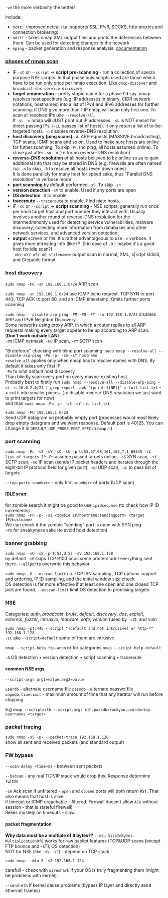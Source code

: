 `-vv` the more verbosity the better!

include: 
- `ncat` - improved netcat (i.a. supports SSL, IPv6, SOCKS, http proxies and connection brokering)  
- `ndiff` - takes nmap XML output files and prints the differences between them. Can be used for detecting changes in the network  
- `nping` - packet generation and response analysis. [documentation](https://nmap.org/book/nping-man.html)  

### [phases of nmap scan](https://nmap.org/book/nmap-phases.html)
- IF `-sC` or `--script` -> **script pre-scanning** - run a collection of specia purpose NSE scripts. In that phase only scripts used are those which have to be run only once per nmap execution. Like `dhcp-discover` and `broadcast-dns-service-discovery`  
- **target enumeration** - pretty stupid name for a phase I'd say. nmap resolves host specifiers (e.g. IP addresses in binary, CIDR network notations, hostnames) into a list of IPv4 and IPv6 addresses for further scanning. If DNS give more than 1 IP nmap will scan only first one. To scan all resolved IPs use `--resolve-all`.  
If `-sL -n` nmap will JUST print out IP addresses. `-sL` is NOT meant for direct passing IPs. (`-iL` passes list of hosts). It only return a list of to-be-targeted hosts. `-n` disables reverse-DNS resolution. 
- **host discovery (ping scans)** i.a. ARPrequests (MASSIVE broadcasting), TCP scans, ICMP scans and so on. Used to make sure hosts are online for futher scanning. To skip `-Pn` (no ping, all hosts assumed online). To close just after `-sn -n` (-n for no reverse-DNS resolution)  
- **reverse-DNS resolution** of all hosts believed to be online so as to gain additional info that may be stored in DNS (e.g. firewalls are often named `fw`). `-n` to skip, `-R` to resolve all hosts (even down ones)  
  It is done parallely for many host for speed sake, thus "Parallel DNS resolution" in verbose mode  
- **port scanning** by default performed `-sS`. To skip `-sn`  
- **version detection** `-sV` to enable. Used if any ports are open  
- **OS detection** `-O` to enable  
- **traceroute** `--traceroute` to enable. Find niate hosts.
- IF `-sC` or `--script` -> **script scanning** - NSE scripts, generally run once per each target host and port number they interact with. Usually involves another round of reverse-DNS resolution for the intermedmmonly used for detecting service vulnerabilities, malware discovery, collecting more information from databases and other network services, and advanced version detection.  
- **output** screen or file. It's rather advantageous to use `-v` verbose. It gives more intresting info (like IP ID in case of `-O` - maybe it's a good host for idle scan?).  
`-oN/-oX/-oS/-oG <filename>` output scan in normal, XML, s|<rIpt kIddi3, and Grepable format  

### host discovery
`sudo nmap -PR -sn 192.168.1.0/24` ARP scan

`sudo nmap -sn 192.168.1.0/24`  use ICMP echo request, TCP SYN to port 443, TCP ACK to port 80, and an ICMP timestamp. Omits further ports scanning.

`sudo nmap --disable-arp-ping -PM -PO -PY -sn 192.168.1.0/24` disables ARP and IPv6 Neighbor Discovery.  
Some networks using proxy ARP, in which a router replies to all ARP requests making every target appear to be up according to ARP scan. (**Don't work outside LAN**)  
`-PM` ICMP netmask, `-PO` IP scan, `-PY` SCTP scan  

"Bruteforce" checking with blind port scanning:
`sudo nmap --resolve-all --disable-arp-ping -Pn -p- -sS -sY hostname`  
`resolve-all` applies only when nmap has to resolve names with DNS. By default it takes only first IP  
`-Pn` to omit default host discovery  
Than blindly scan every port on every maybe-existing host.  
Probably best to firstly run `sudo nmap --resolve-all --disable-arp-ping -sL -n 10.0.2.0/24 | grep report| awk '{print $(NF)}' > full_list.txt` -> cut it into smaller pieces. (`-n` disable reverse-DNS resolution we just want to print targets for now)  
and than `sudo nmap -Pn -p- -sS -sY -iL list.txt`  

`sudo nmap -PU 192.168.1.0/24`  
Send UDP datagram on probably empty port (processes would most likely drop empty datagram and we want response. Default port is 40125. You can change it in `DEFAULT_UDP_PROBE_PORT_SPEC` in `nmap.h`)  

### port scanning
`sudo nmap -Pn -sS -sY -sO -sU -p U:53,67,68,161,162,T:1-65535 -iL list_of_targets_IP`
`-Pn` assume passed targets online, `-sS` SYN scan, `-sY` SCTP scan, `-sO` IP scan (sends IP packet headers and iterates through the eight-bit IP protocol field for given port), `-sU` UDP scan, `-iL` to pass list of targets  

`--top-ports <number>` - only first `<number>` of ports (UDP scan)

#### IDLE scan:
for zombie search it might be good to use `ipidseq.nse`  (to check how IP ID increments)  
`sudo nmap -Pn -p- -sI <zombie IP/hostname:sendingport> <target IP/hostname>`  
We can check if the zombie "sending" port is open with SYN ping.  
`-Pn` for sneakyness sake (to avoid host detection)  

### banner grabbing
`sudo nmap -sU -sS -p T:53,U:53 -sV 192.168.1.128`  
by default `-sV` skips TCP 9100 bcos some printers print everything sent there. `--allports` overwrite this behavior

`sudo nmap -O --osscan-limit` i.a. TCP ISN sampling, TCP options support and ordering, IP ID sampling, and the initial window size check.  
OS detection is far more effective if at least one open and one closed TCP port are found. `--osscan-limit` limit OS detection to promising targets  

### NSE
Categories: *auth*, *broadcast*, *brute*, *default*. *discovery*, *dos*, *exploit*, *external*, *fuzzer*, *intrusive*, *malware*, *safe*, *version* (used by `-sV`), and *vuln*

`sudo nmap -pT:445 --script "(default and not intrusive) or http-*" 192.168.1.128`  
`-sC` aka `--script=default` some of them are intrusive  

 `nmap --script-help ftp-anon` or for categories `nmap --script-help default`  

`-A` OS detection • version detection • script scanning • traceroute  

#### common NSE args
`--script-args arg1=value,arg2=value`

`userdb` - alternate username file
`passdb` - alternate passwd file
`unpwdb.timelimit` - maximum amount of time that any iterator will run before stopping. 

e.g
`nmap --script=sth --script-args sth.passdb=rockyou,userdb=top-usernames <target>`


### packet tracing
`sudo nmap -sS -p- --packet-trace 192.168.1.128`  
show all sent and received packets (and standard output)

### FW bypass
`--scan-delay <time>ms` - between sent packets

`--badsum` - any  real TCP/IP stack would drop this. Response determine `fw`/`IDS`

`-sA` Ack scan
if unfiltered - `open` and `closed` ports will both return `RST`. That also means that host is alive  
if timeout or ICMP ureachable - filtered. Firewall doesn't allow `ACK` without session - that is stateful firewall)  
Relies mostely on timeouts - slow

#### packet fragmentation
**Why data must be a multiple of 8 bytes??**
`--mtu SizeInBytes-MultiplicationOf8`
works for raw packet features (TCP&UDP scans [except FTP bounce and -sT], OS detection)  
NOT for NSE (like `-sV`, `-sC`) - depend on TCP stack

`sudo nmap --mtu 8 -sS 192.168.1.124`

carefull - check with `wireshark` if your OS is truly fragmenting them (might be problems with kernel)  

 `--send-eth` if kernel cause problems (bypass IP layer and directly send ethernet frames)
 